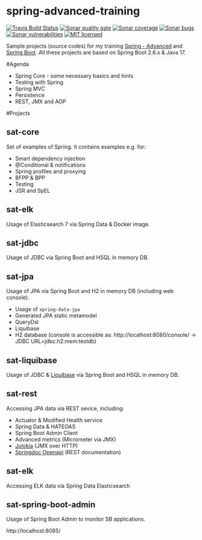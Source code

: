 # spring-advanced-training

[![Travis Build Status][travis-image]][travis-url-main] [![Sonar quality gate][sonar-quality-gate]][sonar-url] [![Sonar coverage][sonar-coverage]][sonar-url] [![Sonar bugs][sonar-bugs]][sonar-url] [![Sonar vulnerabilities][sonar-vulnerabilities]][sonar-url] [![MIT licensed][mit-badge]](./LICENSE)

Sample projects (source codes) for my training [Spring - Advanced](http://arnosthavelka.github.io/presentation/spring-advanced/index.html) and [Spring Boot](http://arnosthavelka.github.io/presentation/spring-boot/index.html). 
All these projects are based on Spring Boot 2.6.x & Java 17.

#Agenda
* Spring Core - some necessary basics and hints
* Testing with Spring
* Spring MVC
* Persistence
* REST, JMX and AOP

#Projects
## sat-core
Set of examples of Spring. It contains examples e.g. for: 
* Smart dependency injection
* @Conditional & notifications
* Spring profiles and proxying
* BFPP & BPP
* Testing
* JSR and SpEL

## sat-elk
Usage of Elasticsearch 7 via Spring Data & Docker image.

## sat-jdbc
Usage of JDBC via Spring Boot and HSQL in memory DB.

## sat-jpa
Usage of JPA via Spring Boot and H2 in memory DB (including web console).
* Usage of `spring-data-jpa`
* Generated JPA static metamodel
* QueryDsl
* Liquibase
* H2 database (console is accessible as: http://localhost:8080/console/ -> JDBC URL=jdbc:h2:mem:testdb)

## sat-liquibase
Usage of JDBC & [Liquibase](http://www.liquibase.org/) via Spring Boot and HSQL in memory DB.

## sat-rest
Accessing JPA data via REST sevice, including:
* Actuator & Modified Health service
* Spring Data & HATEOAS
* Spring Boot Admin Client
* Advanced metrics (Micrometer via JMX)
* [Jolokia](https://jolokia.org/) (JMX over HTTP)
* [Springdoc Openapi](http://localhost:8080/swagger-ui.html) (REST documentation)

## sat-elk
Accessing ELK data via Spring Data Elasticsearch

## sat-spring-boot-admin
Usage of Spring Boot Admin to monitor SB applications.

http://localhost:8085/

[travis-url-main]: https://app.travis-ci.com/github/arnosthavelka/spring-advanced-training
[travis-image]: https://travis-ci.com/arnosthavelka/spring-advanced-training.svg?branch=master

[sonar-url]: https://sonarcloud.io/dashboard?id=arnosthavelka_spring-advanced-training
[sonar-quality-gate]: https://sonarcloud.io/api/project_badges/measure?project=arnosthavelka_spring-advanced-training&metric=alert_status
[sonar-coverage]: https://sonarcloud.io/api/project_badges/measure?project=arnosthavelka_spring-advanced-training&metric=coverage
[sonar-bugs]: https://sonarcloud.io/api/project_badges/measure?project=arnosthavelka_spring-advanced-training&metric=bugs
[sonar-vulnerabilities]: https://sonarcloud.io/api/project_badges/measure?project=arnosthavelka_spring-advanced-training&metric=vulnerabilities
[mit-badge]: https://img.shields.io/badge/license-MIT-maroon.svg